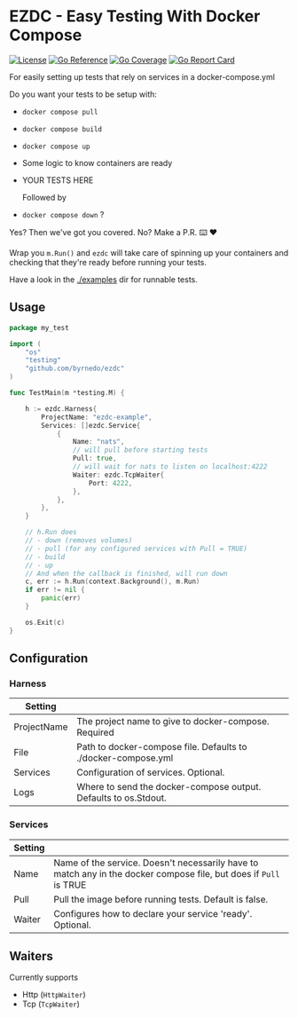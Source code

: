 # EZDC - Easy Testing With Docker Compose
[![License](https://img.shields.io/badge/license-MIT-blue.svg)](https://github.com/lynchborg/ezdc/blob/master/LICENSE)
[![Go Reference](https://pkg.go.dev/badge/github.com/lynchborg/ezdc.svg)](https://pkg.go.dev/github.com/lynchborg/ezdc)
[![Go Coverage](https://github.com/lynchborg/ezdc/wiki/coverage.svg)](https://raw.githack.com/wiki/lynchborg/ezdc/coverage.html)
[![Go Report Card](https://goreportcard.com/badge/github.com/lynchborg/ezdc)](https://goreportcard.com/report/github.com/lynchborg/ezdc)

For easily setting up tests that rely on services in a docker-compose.yml

Do you want your tests to be setup with:

- `docker compose pull`
- `docker compose build`
- `docker compose up`
- Some logic to know containers are ready
- YOUR TESTS HERE

  Followed by
- `docker compose down` ?

Yes? Then we've got you covered. No? Make a P.R. ⌨️ ❤️

Wrap you `m.Run()` and `ezdc` will take care of spinning up your containers and checking that they're ready before
running your tests.

Have a look in the [./examples](./examples) dir for runnable tests.

## Usage

```go
package my_test

import (
	"os"
	"testing"
	"github.com/byrnedo/ezdc"
)

func TestMain(m *testing.M) {

	h := ezdc.Harness{
		ProjectName: "ezdc-example",
		Services: []ezdc.Service{
			{
				Name: "nats",
				// will pull before starting tests
				Pull: true,
				// will wait for nats to listen on localhost:4222
				Waiter: ezdc.TcpWaiter{
					Port: 4222,
				},
			},
		},
	}

	// h.Run does
	// - down (removes volumes)
	// - pull (for any configured services with Pull = TRUE)
	// - build
	// - up
	// And when the callback is finished, will run down
	c, err := h.Run(context.Background(), m.Run)
	if err != nil {
		panic(err)
	}

	os.Exit(c)
}
```

## Configuration

### Harness

| Setting     |                                                                 |
|-------------|-----------------------------------------------------------------|
| ProjectName | The project name to give to docker-compose. Required            | 
| File        | Path to docker-compose file. Defaults to ./docker-compose.yml   |
| Services    | Configuration of services. Optional.                            |
| Logs        | Where to send the docker-compose output. Defaults to os.Stdout. |

### Services

| Setting |                                                                                                                   |
|---------|-------------------------------------------------------------------------------------------------------------------|
| Name    | Name of the service. Doesn't necessarily have to match any in the docker compose file, but does if `Pull` is TRUE |
| Pull    | Pull the image before running tests. Default is false.                                                            |
| Waiter  | Configures how to declare your service 'ready'. Optional.                                                         |

## Waiters

Currently supports

- Http (`HttpWaiter`)
- Tcp (`TcpWaiter`)
